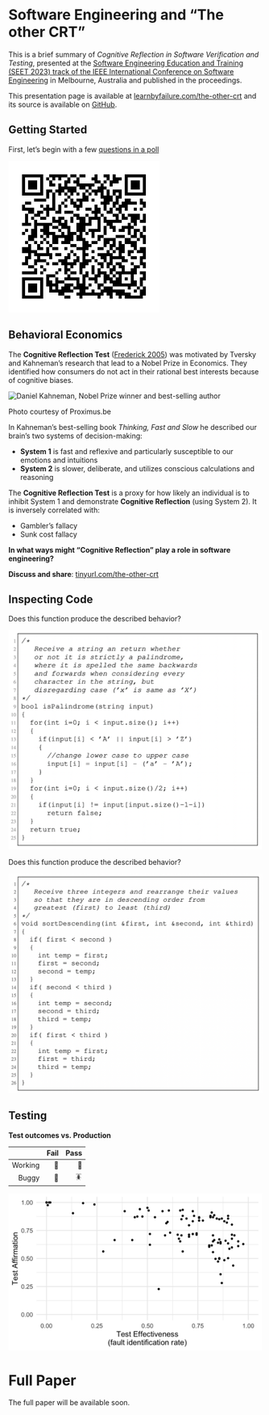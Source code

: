 # Software Engineering and “The other CRT”

This is a brief summary of *Cognitive Reflection in Software
Verification and Testing*, presented at the [Software Engineering
Education and Training (SEET 2023) track of the IEEE International
Conference on Software
Engineering](https://conf.researchr.org/track/icse-2023/icse-2023-SEET)
in Melbourne, Australia and published in the proceedings.

This presentation page is available at
[learnbyfailure.com/the-other-crt](https://learnbyfailure.com/the-other-crt/)
and its source is available on
[GitHub](https://github.com/kbuffardi/the-other-crt/).

## Getting Started

First, let’s begin with a few [questions in a
poll](https://pollev.com/kbuffardi)

![QR Code for pollev.com/kbuffardi](qr-polleverywhere.png)

## Behavioral Economics

The **Cognitive Reflection Test** ([Frederick
2005](https://doi.org/10.1257%2F089533005775196732)) was motivated by
Tversky and Kahneman’s research that lead to a Nobel Prize in Economics.
They identified how consumers do not act in their rational best
interests because of cognitive biases.

![Daniel Kahneman, Nobel Prize winner and best-selling
author](kahneman.jpg)

Photo courtesy of Proximus.be

In Kahneman’s best-selling book *Thinking, Fast and Slow* he described
our brain’s two systems of decision-making:

-   **System 1** is fast and reflexive and particularly susceptible to
    our emotions and intuitions
-   **System 2** is slower, deliberate, and utilizes conscious
    calculations and reasoning

The **Cognitive Reflection Test** is a proxy for how likely an
individual is to inhibit System 1 and demonstrate **Cognitive
Reflection** (using System 2). It is inversely correlated with:

-   Gambler’s fallacy
-   Sunk cost fallacy

**In what ways might “Cognitive Reflection” play a role in software
engineering?**

**Discuss and share**:
[tinyurl.com/the-other-crt](https://tinyurl.com/the-other-crt)

## Inspecting Code

Does this function produce the described behavior?

![isPalindrome function](isPalindrome.png)

Does this function produce the described behavior?

![sortDescending function](sortDescending.png)

## Testing

**Test outcomes vs. Production**

<table>
<thead>
<tr class="header">
<th style="text-align: right;"></th>
<th style="text-align: right;">Fail</th>
<th style="text-align: right;">Pass</th>
</tr>
</thead>
<tbody>
<tr class="odd">
<td style="text-align: right;">Working</td>
<td style="text-align: right;">🤨</td>
<td style="text-align: right;">🙌</td>
</tr>
<tr class="even">
<td style="text-align: right;">Buggy</td>
<td style="text-align: right;">🧐</td>
<td style="text-align: right;">🪳</td>
</tr>
</tbody>
</table>

![Test accuracy](accuracy-components.png)

# Full Paper

The full paper will be available soon.

<!--
[ACM Digital library](https://doi.org/10.1145/3502718.3524778)

To cite this paper, use the following reference in your bibliography:

> Kevin Buffardi and Richert Wang. 2022. Integrating Videos with Programming
Practice. In Proceedings of the 27th ACM Conference on Innovation and Technology in Computer Science Education Vol 1 (ITiCSE 2022), July 8–13, 2022, Dublin, Ireland. ACM, New York, NY, USA, 7 pages. https://doi.org/10.1145/3502718.3524778

Or import the following *BibTeX* reference:

```
@inproceedings{10.1145/3502718.3524778,
author = {Buffardi, Kevin and Wang, Richert}, title = {Integrating Videos with Programming Practice},year = {2022}, isbn = {9781450392013}, publisher = {Association for Computing Machinery}, address = {New York, NY, USA}, url = {https://doi.org/10.1145/3502718.3524778}, doi = {10.1145/3502718.3524778}, abstract = {There is an increasing variety of tools available to support students outside of the classroom as they learn how to program. However, broadening participation in computer science will also require these tools to reinforce inclusivity, diversity, and equity. To address these needs, two Hispanic-Serving Institutions, California State University, Chico (Chico State) and University of California, Santa Barbara (UCSB), are collaborating to produce video tutorials featuring students from historically marginalized communities. In these videos, students demonstrate uses of programming concepts in contexts that relate to their lives and interests. This experience report describes the development of the videos and associated programming practice problems. In a mixed-method observational study (n=188) of CS1 courses at the two universities, we investigated students' engagement with the videos and practice problems. Preliminary findings revealed that when the videos and practice problems were provided as separate links, students tended to watch the videos but not engage in the practice platform. Consequently, this paper also describes the development of Codewit.us, which integrates video lessons with an adaptive drill-and-practice programming interface. We found that when presented with the integrated interface, students were more likely to engage with practice in tandem with watching videos (instead of just watching videos without practice, as previously observed). The paper also describes thematic analysis of students' qualitative feedback on the videos and practice problems.}, booktitle = {Proceedings of the 27th ACM Conference on on Innovation and Technology in Computer Science Education Vol. 1}, pages = {241–247}, numpages = {7}, keywords = {computer science education, broadening participation, adaptive learning system, drill-and-practice, programming, cs1, coding, codewit.us, elearning, video}, location = {Dublin, Ireland},
series = {ITiCSE '22} }
```

-->
